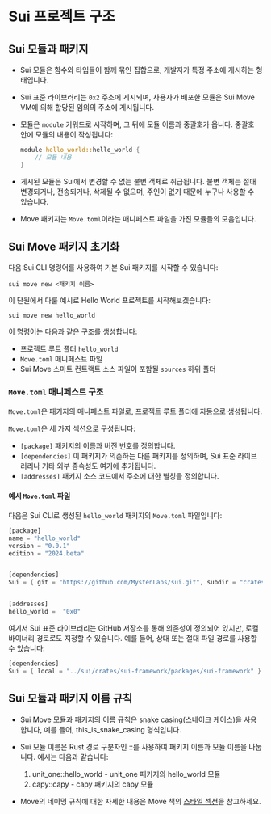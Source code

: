 # Sui 프로젝트 구조

## Sui 모듈과 패키지

- Sui 모듈은 함수와 타입들이 함께 묶인 집합으로, 개발자가 특정 주소에 게시하는 형태입니다.

- Sui 표준 라이브러리는 `0x2` 주소에 게시되며, 사용자가 배포한 모듈은 Sui Move VM에 의해 할당된 임의의 주소에 게시됩니다.

- 모듈은 `module` 키워드로 시작하며, 그 뒤에 모듈 이름과 중괄호가 옵니다. 중괄호 안에 모듈의 내용이 작성됩니다:

    ```rust
    module hello_world::hello_world {
        // 모듈 내용
    }
    ```

- 게시된 모듈은 Sui에서 변경할 수 없는 불변 객체로 취급됩니다. 불변 객체는 절대 변경되거나, 전송되거나, 삭제될 수 없으며, 주인이 없기 때문에 누구나 사용할 수 있습니다.

- Move 패키지는 `Move.toml`이라는 매니페스트 파일을 가진 모듈들의 모음입니다.

## Sui Move 패키지 초기화

다음 Sui CLI 명령어를 사용하여 기본 Sui 패키지를 시작할 수 있습니다:

`sui move new <패키지 이름>`

이 단원에서 다룰 예시로 Hello World 프로젝트를 시작해보겠습니다:

`sui move new hello_world`

이 명령어는 다음과 같은 구조를 생성합니다:
- 프로젝트 루트 폴더 `hello_world`
- `Move.toml` 매니페스트 파일
- Sui Move 스마트 컨트랙트 소스 파일이 포함될 `sources` 하위 폴더

### `Move.toml` 매니페스트 구조

`Move.toml`은 패키지의 매니페스트 파일로, 프로젝트 루트 폴더에 자동으로 생성됩니다.

`Move.toml`은 세 가지 섹션으로 구성됩니다:

- `[package]` 패키지의 이름과 버전 번호를 정의합니다.
- `[dependencies]` 이 패키지가 의존하는 다른 패키지를 정의하며, Sui 표준 라이브러리나 기타 외부 종속성도 여기에 추가됩니다.
- `[addresses]` 패키지 소스 코드에서 주소에 대한 별칭을 정의합니다.

#### 예시 `Move.toml` 파일

다음은 Sui CLI로 생성된 `hello_world` 패키지의 `Move.toml` 파일입니다:

```rust
[package]
name = "hello_world"
version = "0.0.1"
edition = "2024.beta"


[dependencies]
Sui = { git = "https://github.com/MystenLabs/sui.git", subdir = "crates/sui-framework/packages/sui-framework", rev = "framework/testnet" }


[addresses]
hello_world =  "0x0"
```

여기서 Sui 표준 라이브러리는 GitHub 저장소를 통해 의존성이 정의되어 있지만, 로컬 바이너리 경로로도 지정할 수 있습니다. 예를 들어, 상대 또는 절대 파일 경로를 사용할 수 있습니다:

```rust
[dependencies]
Sui = { local = "../sui/crates/sui-framework/packages/sui-framework" } 
```

## Sui 모듈과 패키지 이름 규칙

- Sui Move 모듈과 패키지의 이름 규칙은 snake casing(스네이크 케이스)을 사용합니다, 예를 들어, this_is_snake_casing 형식입니다.
- Sui 모듈 이름은 Rust 경로 구분자인 ::를 사용하여 패키지 이름과 모듈 이름을 나눕니다. 예시는 다음과 같습니다:
	1.	unit_one::hello_world - unit_one 패키지의 hello_world 모듈
	2.	capy::capy - capy 패키지의 capy 모듈

- Move의 네이밍 규칙에 대한 자세한 내용은 Move 책의 [스타일 섹션](https://move-language.github.io/move/coding-conventions.html#naming)을 참고하세요.
